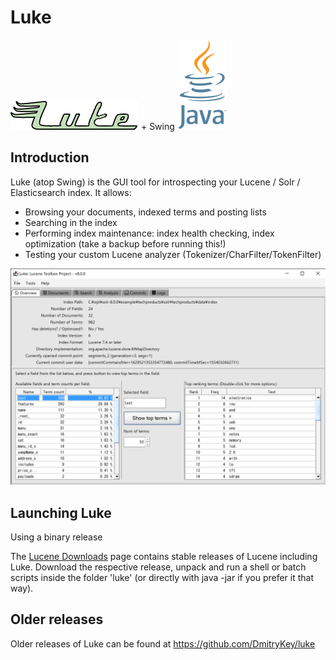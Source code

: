 <!--
    Licensed to the Apache Software Foundation (ASF) under one or more
    contributor license agreements.  See the NOTICE file distributed with
    this work for additional information regarding copyright ownership.
    The ASF licenses this file to You under the Apache License, Version 2.0
    the "License"); you may not use this file except in compliance with
    the License.  You may obtain a copy of the License at

        http://www.apache.org/licenses/LICENSE-2.0

    Unless required by applicable law or agreed to in writing, software
    distributed under the License is distributed on an "AS IS" BASIS,
    WITHOUT WARRANTIES OR CONDITIONS OF ANY KIND, either express or implied.
    See the License for the specific language governing permissions and
    limitations under the License.
 -->

# Luke

![Luke, the Lucene Toolbox Project](luke-logo.gif) + Swing ![Java](java_logo.png)

## Introduction

Luke (atop Swing) is the GUI tool for introspecting your Lucene / Solr / Elasticsearch index. It allows:

* Browsing your documents, indexed terms and posting lists
* Searching in the index
* Performing index maintenance: index health checking, index optimization (take a backup before running this!)
* Testing your custom Lucene analyzer (Tokenizer/CharFilter/TokenFilter)

![Swing Luke](luke-swing.png)

## Launching Luke

Using a binary release

The [Lucene Downloads](https://lucene.apache.org/core/downloads.html) page contains stable releases of Lucene including Luke. Download the respective release, unpack and run a shell or batch scripts inside the folder 'luke' (or directly with java -jar if you prefer it that way).

## Older releases

Older releases of Luke can be found at https://github.com/DmitryKey/luke
